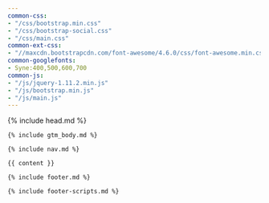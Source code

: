 ```yaml
---
common-css:
- "/css/bootstrap.min.css"
- "/css/bootstrap-social.css"
- "/css/main.css"
common-ext-css:
- "//maxcdn.bootstrapcdn.com/font-awesome/4.6.0/css/font-awesome.min.css"
common-googlefonts:
- Syne:400,500,600,700
common-js:
- "/js/jquery-1.11.2.min.js"
- "/js/bootstrap.min.js"
- "/js/main.js"
---
```


<!DOCTYPE html>
<html lang="en">
  <!-- Beautiful Jekyll | MIT license | Copyright Dean Attali 2016 -->
  {% include head.md %}

  <body>

    {% include gtm_body.md %}

    {% include nav.md %}

    {{ content }}

    {% include footer.md %}

    {% include footer-scripts.md %}

  </body>
</html>
